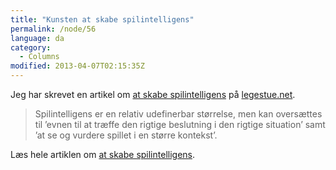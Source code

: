 ```yaml
---
title: "Kunsten at skabe spilintelligens"
permalink: /node/56
language: da
category:
  - Columns
modified: 2013-04-07T02:15:35Z
---
```


Jeg har skrevet en artikel om [at skabe spilintelligens](http://legestue.net/blog/kunsten-skabe-spilintelligens) på [legestue.net](http://legestue.net).

> Spilintelligens er en relativ udefinerbar størrelse, men kan oversættes til ’evnen til at træffe den rigtige beslutning i den rigtige situation’ samt ’at se og vurdere spillet i en større kontekst’.

Læs hele artiklen om [at skabe spilintelligens](http://legestue.net/blog/kunsten-skabe-spilintelligens).
